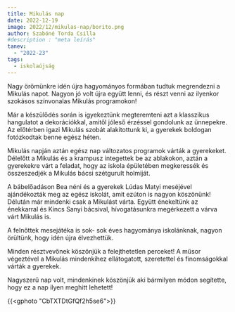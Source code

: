 ```yaml
---
title: Mikulás nap
date: 2022-12-19
image: 2022/12/mikulas-nap/borito.png
author: Szabóné Torda Csilla
#description : "meta leírás"
tanev:
  - "2022-23"
tags:
  - iskolaújság
---
```

Nagy örömünkre idén újra hagyományos formában tudtuk megrendezni a Mikulás napot. Nagyon jó volt újra együtt lenni, és részt venni az ilyenkor szokásos színvonalas Mikulás programokon!

Már a készülődés során is igyekeztünk megteremteni azt a klasszikus hangulatot a dekorációkkal, amitől jóleső érzéssel gondolunk az ünnepekre. Az előtérben igazi Mikulás szobát alakítottunk ki,  a gyerekek boldogan fotózkodtak benne egész héten. 


Mikulás napján aztán egész nap változatos programok várták a gyerekeket. Délelőtt a Mikulás és a krampusz integettek be az ablakokon, aztán a gyerekekre várt a feladat, hogy az iskola épületében megkeressék és összeszedjék a Mikulás bácsi szétgurult holmiját.

A bábelőadáson Bea néni és a gyerekek Lúdas Matyi meséjével ajándékozták meg az egész iskolát, amit ezúton is nagyon köszönünk! Délután már mindenki csak a Mikulást várta. Együtt énekeltünk az énekkarral és Kincs Sanyi bácsival, hívogatásunkra megérkezett a várva várt Mikulás is.

A felnőttek mesejátéka is sok- sok éves hagyománya iskolánknak, nagyon örültünk, hogy idén újra élvezhettük.

Minden résztvevőnek köszönjük a felejthetetlen perceket! A műsor végeztével a Mikulás mindenkihez ellátogatott, szeretettel és finomságokkal várták a gyerekek. 

Nagyszerű nap volt, mindenkinek köszönjük aki bármilyen módon segítette, hogy ez a nap ilyen meghitt lehetett!

{{<gphoto "CbTXTDtGfQf2h5se6">}}